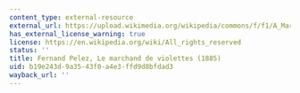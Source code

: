 ```yaml
---
content_type: external-resource
external_url: https://upload.wikimedia.org/wikipedia/commons/f/f1/A_Martyr_or_The_Violette_Merchant_%28c._1885_-_Fernand_Pelez%29.jpg
has_external_license_warning: true
license: https://en.wikipedia.org/wiki/All_rights_reserved
status: ''
title: Fernand Pelez, Le marchand de violettes (1885)
uid: b19e243d-9a35-43f0-a4e3-ffd9d8bfdad3
wayback_url: ''
---
```

